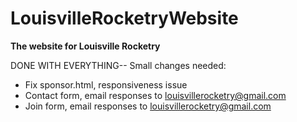 # LouisvilleRocketryWebsite

**The website for Louisville Rocketry**


DONE WITH EVERYTHING-- Small changes needed: 

- Fix sponsor.html, responsiveness issue
- Contact form, email responses to louisvillerocketry@gmail.com
- Join form, email responses to louisvillerocketry@gmail.com
 